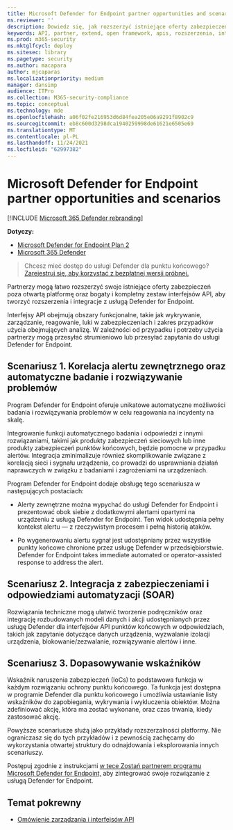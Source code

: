 ```yaml
---
title: Microsoft Defender for Endpoint partner opportunities and scenarios
ms.reviewer: ''
description: Dowiedz się, jak rozszerzyć istniejące oferty zabezpieczeń poza otwartą platformę i bogaty zestaw interfejsów API do tworzenia rozszerzeń i integracji z programem Microsoft Defender for Endpoint
keywords: API, partner, extend, open framework, apis, rozszerzenia, integracje, wykrywanie, zarządzanie, odpowiedź, luki, analizy
ms.prod: m365-security
ms.mktglfcycl: deploy
ms.sitesec: library
ms.pagetype: security
ms.author: macapara
author: mjcaparas
ms.localizationpriority: medium
manager: dansimp
audience: ITPro
ms.collection: M365-security-compliance
ms.topic: conceptual
ms.technology: mde
ms.openlocfilehash: a06f02fe216953d6d84fea205e06a9291f8902c9
ms.sourcegitcommit: eb8c600d3298dca1940259998de61621e6505e69
ms.translationtype: MT
ms.contentlocale: pl-PL
ms.lasthandoff: 11/24/2021
ms.locfileid: "62997382"
---
```

# <a name="microsoft-defender-for-endpoint-partner-opportunities-and-scenarios"></a>Microsoft Defender for Endpoint partner opportunities and scenarios

[!INCLUDE [Microsoft 365 Defender rebranding](../../includes/microsoft-defender.md)]

**Dotyczy:**
- [Microsoft Defender for Endpoint Plan 2](https://go.microsoft.com/fwlink/p/?linkid=2154037)
- [Microsoft 365 Defender](https://go.microsoft.com/fwlink/?linkid=2118804)


> Chcesz mieć dostęp do usługi Defender dla punktu końcowego? [Zarejestruj się, aby korzystać z bezpłatnej wersji próbnej.](https://signup.microsoft.com/create-account/signup?products=7f379fee-c4f9-4278-b0a1-e4c8c2fcdf7e&ru=https://aka.ms/MDEp2OpenTrial?ocid=docs-wdatp-exposedapis-abovefoldlink)


Partnerzy mogą łatwo rozszerzyć swoje istniejące oferty zabezpieczeń poza otwartą platformę oraz bogaty i kompletny zestaw interfejsów API, aby tworzyć rozszerzenia i integracje z usługą Defender for Endpoint. 

Interfejsy API obejmują obszary funkcjonalne, takie jak wykrywanie, zarządzanie, reagowanie, luki w zabezpieczeniach i zakres przypadków użycia obejmujących analizę. W zależności od przypadku i potrzeby użycia partnerzy mogą przesyłać strumieniowo lub przesyłać zapytania do usługi Defender for Endpoint. 


## <a name="scenario-1-external-alert-correlation-and-automated-investigation-and-remediation"></a>Scenariusz 1. Korelacja alertu zewnętrznego oraz automatyczne badanie i rozwiązywanie problemów
Program Defender for Endpoint oferuje unikatowe automatyczne możliwości badania i rozwiązywania problemów w celu reagowania na incydenty na skalę. 

Integrowanie funkcji automatycznego badania i odpowiedzi z innymi rozwiązaniami, takimi jak produkty zabezpieczeń sieciowych lub inne produkty zabezpieczeń punktów końcowych, będzie pomocne w przypadku alertów. Integracja zminimalizuje również skomplikowanie związane z korelacją sieci i sygnału urządzenia, co prowadzi do usprawniania działań naprawczych w związku z badaniami i zagrożeniami na urządzeniach.

Program Defender for Endpoint dodaje obsługę tego scenariusza w następujących postaciach:

- Alerty zewnętrzne można wypychać do usługi Defender for Endpoint i prezentować obok siebie z dodatkowymi alertami opartymi na urządzeniu z usługą Defender for Endpoint. Ten widok udostępnia pełny kontekst alertu — z rzeczywistym procesem i pełną historią ataków.

- Po wygenerowaniu alertu sygnał jest udostępniany przez wszystkie punkty końcowe chronione przez usługę Defender w przedsiębiorstwie. Defender for Endpoint takes immediate automated or operator-assisted response to address the alert.

## <a name="scenario-2-security-orchestration-and-automation-response-soar-integration"></a>Scenariusz 2. Integracja z zabezpieczeniami i odpowiedziami automatyzacji (SOAR)
Rozwiązania techniczne mogą ułatwić tworzenie podręczników oraz integrację rozbudowanych modeli danych i akcji udostępnianych przez usługę Defender dla interfejsów API punktów końcowych w odpowiedziach, takich jak zapytanie dotyczące danych urządzenia, wyzwalanie izolacji urządzenia, blokowanie/zezwalanie, rozwiązywanie alertów i inne.

## <a name="scenario-3-indicators-matching"></a>Scenariusz 3. Dopasowywanie wskaźników 
Wskaźnik naruszenia zabezpieczeń (IoCs) to podstawowa funkcja w każdym rozwiązaniu ochrony punktu końcowego. Ta funkcja jest dostępna w programie Defender dla punktu końcowego i umożliwia ustawianie listy wskaźników do zapobiegania, wykrywania i wykluczenia obiektów. Można zdefiniować akcję, która ma zostać wykonane, oraz czas trwania, kiedy zastosować akcję.

Powyższe scenariusze służą jako przykłady rozszerzalności platformy. Nie ograniczasz się do tych przykładów i z pewnością zachęcamy do wykorzystania otwartej struktury do odnajdowania i eksplorowania innych scenariuszy.

Postępuj zgodnie z instrukcjami [w tece Zostań partnerem programu Microsoft Defender for Endpoint,](get-started-partner-integration.md) aby zintegrować swoje rozwiązanie z usługą Defender for Endpoint.

## <a name="related-topic"></a>Temat pokrewny
- [Omówienie zarządzania i interfejsów API](management-apis.md)

